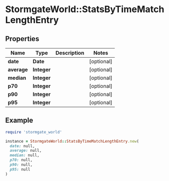 # StormgateWorld::StatsByTimeMatchLengthEntry

## Properties

| Name | Type | Description | Notes |
| ---- | ---- | ----------- | ----- |
| **date** | **Date** |  | [optional] |
| **average** | **Integer** |  | [optional] |
| **median** | **Integer** |  | [optional] |
| **p70** | **Integer** |  | [optional] |
| **p90** | **Integer** |  | [optional] |
| **p95** | **Integer** |  | [optional] |

## Example

```ruby
require 'stormgate_world'

instance = StormgateWorld::StatsByTimeMatchLengthEntry.new(
  date: null,
  average: null,
  median: null,
  p70: null,
  p90: null,
  p95: null
)
```

